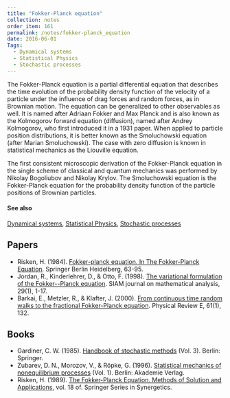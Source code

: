 ```yaml
---
title: "Fokker-Planck equation"
collection: notes
order_item: 161
permalink: /notes/fokker-planck_equation
date: 2016-06-01
Tags:
  - Dynamical systems
  - Statistical Physics
  - Stochastic processes
---
```


The Fokker-Planck equation is a partial differential equation that describes the time evolution of the probability density function of the velocity of a particle under the influence of drag forces and random forces, as in Brownian motion. The equation can be generalized to other observables as well. It is named after Adriaan Fokker and Max Planck and is also known as the Kolmogorov forward equation (diffusion), named after Andrey Kolmogorov, who first introduced it in a 1931 paper. When applied to particle position distributions, it is better known as the Smoluchowski equation (after Marian Smoluchowski). The case with zero diffusion is known in statistical mechanics as the Liouville equation.

The first consistent microscopic derivation of the Fokker-Planck equation in the single scheme of classical and quantum mechanics was performed by Nikolay Bogoliubov and Nikolay Krylov. The Smoluchowski equation is the Fokker-Planck equation for the probability density function of the particle positions of Brownian particles.


#### See also
[Dynamical systems](/notes/dynamical_systems), [Statistical Physics](/notes/statistical_physics), [Stochastic processes](/notes/stochastic_processes)




## Papers
* Risken, H. (1984). [Fokker-planck equation. In The Fokker-Planck Equation](http://link.springer.com/chapter/10.1007/978-3-642-96807-5_4). Springer Berlin Heidelberg, 63-95.
* Jordan, R., Kinderlehrer, D., & Otto, F. (1998). [The variational formulation of the Fokker--Planck equation](http://repository.cmu.edu/cgi/viewcontent.cgi?article=1637&context=math). SIAM journal on mathematical analysis, 29(1), 1-17.
* Barkai, E., Metzler, R., & Klafter, J. (2000). [From continuous time random walks to the fractional Fokker-Planck equation](http://www.academia.edu/download/42290628/From_continuous_time_random_walks_to_the20160207-12794-1guz5jx.pdf). Physical Review E, 61(1), 132.


## Books
* Gardiner, C. W. (1985). [Handbook of stochastic methods](https://www.goodreads.com/book/show/952792.Handbook_Of_Stochastic_Methods_For_Physics_Chemistry_And_The_Natural_Sciences) (Vol. 3). Berlin: Springer.
* Zubarev, D. N., Morozov, V., & Röpke, G. (1996). [Statistical mechanics of nonequilibrium processes](https://www.goodreads.com/book/show/20931683-statistical-mechanics-of-nonequilibrium-processes-volume-2) (Vol. 1). Berlin: Akademie Verlag.
* Risken, H. (1989). [The Fokker-Planck Equation. Methods of Solution and Applications](https://www.goodreads.com/book/show/1596829.The_Fokker_Planck_Equation), vol. 18 of. Springer Series in Synergetics.


